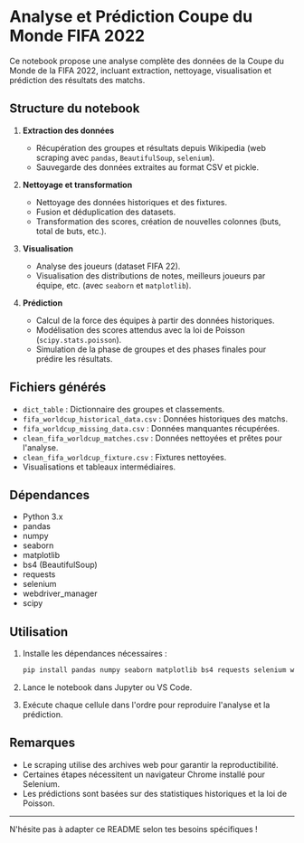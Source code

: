 # Analyse et Prédiction Coupe du Monde FIFA 2022

Ce notebook propose une analyse complète des données de la Coupe du Monde de la FIFA 2022, incluant extraction, nettoyage, visualisation et prédiction des résultats des matchs.

## Structure du notebook

1. **Extraction des données**
   - Récupération des groupes et résultats depuis Wikipedia (web scraping avec `pandas`, `BeautifulSoup`, `selenium`).
   - Sauvegarde des données extraites au format CSV et pickle.

2. **Nettoyage et transformation**
   - Nettoyage des données historiques et des fixtures.
   - Fusion et déduplication des datasets.
   - Transformation des scores, création de nouvelles colonnes (buts, total de buts, etc.).

3. **Visualisation**
   - Analyse des joueurs (dataset FIFA 22).
   - Visualisation des distributions de notes, meilleurs joueurs par équipe, etc. (avec `seaborn` et `matplotlib`).

4. **Prédiction**
   - Calcul de la force des équipes à partir des données historiques.
   - Modélisation des scores attendus avec la loi de Poisson (`scipy.stats.poisson`).
   - Simulation de la phase de groupes et des phases finales pour prédire les résultats.

## Fichiers générés

- `dict_table` : Dictionnaire des groupes et classements.
- `fifa_worldcup_historical_data.csv` : Données historiques des matchs.
- `fifa_worldcup_missing_data.csv` : Données manquantes récupérées.
- `clean_fifa_worldcup_matches.csv` : Données nettoyées et prêtes pour l'analyse.
- `clean_fifa_worldcup_fixture.csv` : Fixtures nettoyées.
- Visualisations et tableaux intermédiaires.

## Dépendances

- Python 3.x
- pandas
- numpy
- seaborn
- matplotlib
- bs4 (BeautifulSoup)
- requests
- selenium
- webdriver_manager
- scipy

## Utilisation

1. Installe les dépendances nécessaires :
    ```sh
    pip install pandas numpy seaborn matplotlib bs4 requests selenium webdriver_manager scipy
    ```

2. Lance le notebook dans Jupyter ou VS Code.

3. Exécute chaque cellule dans l'ordre pour reproduire l'analyse et la prédiction.

## Remarques

- Le scraping utilise des archives web pour garantir la reproductibilité.
- Certaines étapes nécessitent un navigateur Chrome installé pour Selenium.
- Les prédictions sont basées sur des statistiques historiques et la loi de Poisson.

---

N'hésite pas à adapter ce README selon tes besoins spécifiques !
